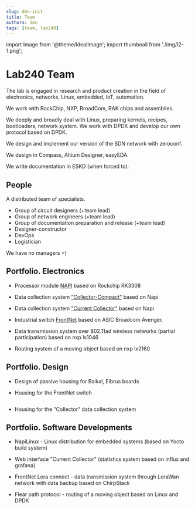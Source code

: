 ```yaml
---
slug: dmn-init
title: Team
authors: dmn
tags: [team, lab240]
---
```


import Image from '@theme/IdealImage';
import thumbnail from './img/l2-1.png';

# Lab240 Team

The lab is engaged in research and product creation in the field of electronics, networks, Linux, embedded, IoT, automation.

We work with RockChip, NXP, BroadCom, RAK chips and assemblies.

We deeply and broadly deal with Linux, preparing kernels, recipes, bootloaders, network system. We work with DPDK and develop our own protocol based on DPDK.

We design and implement our version of the SDN network with zeroconf.

We design in Compass, Altium Designer, easyEDA.

We write documentation in ESKD (when forced to).

## People

A distributed team of specialists.

- Group of circuit designers (+team lead)
- Group of network engineers (+team lead)
- Group of documentation preparation and release (+team lead)
- Designer-constructor
- DevOps
- Logistician

We have no managers =)

## Portfolio. Electronics

- Processor module [NAPI](https://github.com/dmnovikov/napiguide/blob/main/readmeNapi.md) based on Rockchip RK3308

- Data collection system ["Collector-Compact"](https://github.com/dmnovikov/napiguide/blob/main/frontcontrolcompact.md) based on Napi

- Data collection system ["Current Collector"](https://github.com/dmnovikov/napiguide/blob/main/readmeNapiFrontControl.md) based on Napi

- Industrial switch [FrontNet](https://github.com/dmnovikov/napiguide/blob/main/frontnet-l2.md) based on ASIC Broadcom Avenger.

- Data transmission system over 802.11ad wireless networks (partial participation) based on nxp ls1046
  
- Routing system of a moving object based on nxp lx2160

## Portfolio. Design

- Design of passive housing for Baikal, Elbrus boards

- Housing for the FrontNet switch

<Image img={thumbnail} />
  
- Housing for the "Collector" data collection system

## Portfolio. Software Developments

- NapiLinux - Linux distribution for embedded systems (based on Yocto build system)
  
- Web interface "Current Collector" (statistics system based on influx and grafana)
  
- FrontNet Lora connect - data transmission system through LoraWan network with data backup based on ChirpStack
  
- Flear path protocol - routing of a moving object based on Linux and DPDK

